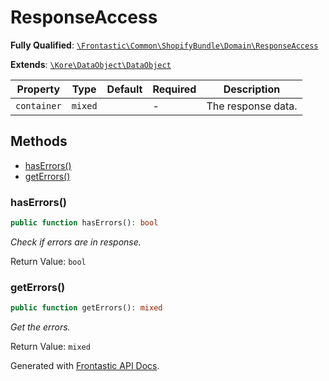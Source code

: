 #  ResponseAccess

**Fully Qualified**: [`\Frontastic\Common\ShopifyBundle\Domain\ResponseAccess`](../../../../src/php/ShopifyBundle/Domain/ResponseAccess.php)

**Extends**: [`\Kore\DataObject\DataObject`](https://github.com/kore/DataObject)

Property|Type|Default|Required|Description
--------|----|-------|--------|-----------
`container` | `mixed` |  | - | The response data.

## Methods

* [hasErrors()](#haserrors)
* [getErrors()](#geterrors)

### hasErrors()

```php
public function hasErrors(): bool
```

*Check if errors are in response.*

Return Value: `bool`

### getErrors()

```php
public function getErrors(): mixed
```

*Get the errors.*

Return Value: `mixed`

Generated with [Frontastic API Docs](https://github.com/FrontasticGmbH/apidocs).
